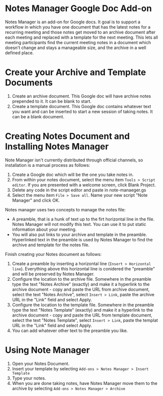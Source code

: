 # Notes Manager Google Doc Add-on

Notes Manager is an add-on for Google docs. It goal is to support a workflow in which you have one document that has the latest notes for a recurring meeting and those notes get moved to an archive document after each meeting and replaced with a template for the next meeting. This lets all meeting participants find the current meeting notes in a document which doesn't change and stays a manageable size, and the archive in a well defined place.

# Create your Archive and Template Documents

1. Create an archive document. This Google doc will have archive notes prepended to it. It can be blank to start.
2. Create a template document. This Google doc contains whatever text you want and can be inserted to start a new session of taking notes. It can be a blank document.

# Creating Notes Document and Installing Notes Manager

Note Manager isn't currently distributed through official channels, so installation is a manual process as follows:

1. Create a Google doc which will be the one you take notes in.
1. From within your notes document, select the menu item `Tools > Script editor`. If you are presented with a welcome screen, click Blank Project.
1. Delete any code in the script editor and paste in note-manaeger.gs
1. Select the menu item `File > Save all`. Name your new script "Note Manager" and click OK.

Notes manager uses two concepts to manage the notes file:
* A preamble, that is a hunk of text up to the firt horizontal line in the file. Notes Manager will not modify this text. You can use it to put static information about your meeting.
* You will also put links to your archive and template in the preamble. Hyperlinked text in the preamble is used by Notes Manager to find the archive and template for the notes file.

Finish creating your Notes document as follows:

1. Create a preamble by inserting a horizontal line (`Insert > Horizontal line`). Everything above this horizontal line is conidered the "preamble" and will be preserved by Notes Manager.
1. Configure the location to the archive file. Somewhere in the preamble type the text "Notes Archive" (exactly) and make it a hyperlink to the archive document - copy and paste the URL from archive document, select the text "Notes Archive", select `Insert > Link`, paste the archive URL in the "Link" field and select Apply.
1. Configure the location to the template file. Somewhere in the preamble type the text "Notes Template" (exactly) and make it a hyperlink to the archive document - copy and paste the URL from template document, select the text "Notes Template", select `Insert > Link`, paste the templat URL in the "Link" field and select Apply.
1. You can add whatever other text to the preamble you like.

# Using Note Manager

1. Open your Notes Document.
1. Insert your template by selecting `Add-ons > Notes Manager > Insert Template`
1. Type your notes.
1. When you are done taking notes, have Notes Manager move them to the archive by selecting `Add-ons > Notes Manager > Archive`
